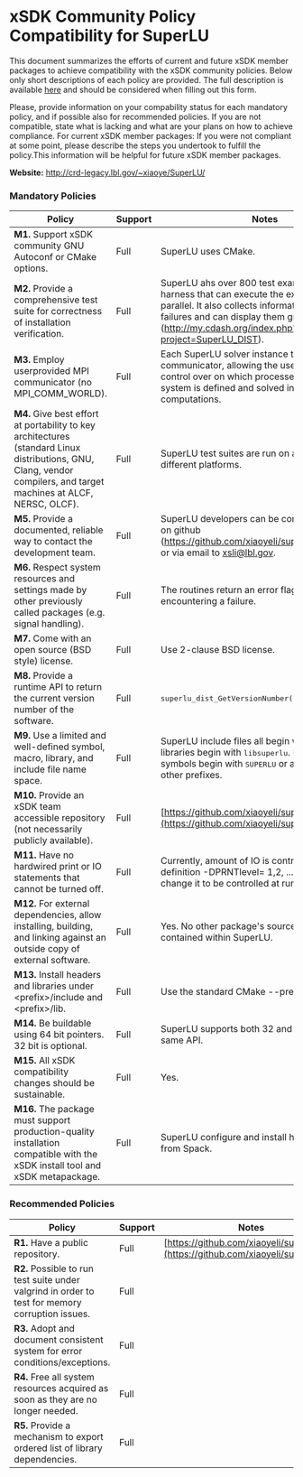 # xSDK Community Policy Compatibility for SuperLU

This document summarizes the efforts of current and future xSDK member packages to achieve compatibility with the xSDK community policies. Below only short descriptions of each policy are provided. The full description is available [here](https://docs.google.com/document/d/1DCx2Duijb0COESCuxwEEK1j0BPe2cTIJ-AjtJxt3290/edit#heading=h.2hp5zbf0n3o3)
and should be considered when filling out this form.

Please, provide information on your compability status for each mandatory policy, and if possible also for recommended policies.
If you are not compatible, state what is lacking and what are your plans on how to achieve compliance.
For current xSDK member packages: If you were not compliant at some point, please describe the steps you undertook to fulfill the policy.This information will be helpful for future xSDK member packages.

**Website:**  http://crd-legacy.lbl.gov/~xiaoye/SuperLU/

### Mandatory Policies

| Policy                 |Support| Notes                   |
|------------------------|-------|-------------------------|
|**M1.** Support xSDK community GNU Autoconf or CMake options. |Full| SuperLU uses CMake. |
|**M2.** Provide a comprehensive test suite for correctness of installation verification. |Full| SuperLU ahs over 800 test examples and a test harness that can execute the examples in parallel. It also collects information on the failures and can display them graphically (http://my.cdash.org/index.php?project=SuperLU_DIST). |
|**M3.** Employ userprovided MPI communicator (no MPI_COMM_WORLD). |Full| Each SuperLU solver instance takes a MPI communicator, allowing the user complete control over on which processes the linear system is defined and solved in the parallel computations. |
|**M4.** Give best effort at portability to key architectures (standard Linux distributions, GNU, Clang, vendor compilers, and target machines at ALCF, NERSC, OLCF). |Full| SuperLU test suites are run on a number of different platforms.|
|**M5.** Provide a documented, reliable way to contact the development team. |Full| SuperLU developers can be contacted via issues on github (https://github.com/xiaoyeli/superlu_dist/issues/) or via email to xsli@lbl.gov.|
|**M6.** Respect system resources and settings made by other previously called packages (e.g. signal handling). |Full| The routines return an error flag when encountering a failure.|
|**M7.** Come with an open source (BSD style) license. |Full| Use 2-clause BSD license. |
|**M8.** Provide a runtime API to return the current version number of the software. |Full| <tt>superlu_dist_GetVersionNumber()</tt> |
|**M9.** Use a limited and well-defined symbol, macro, library, and include file name space. |Full| SuperLU include files all begin with <tt>superlu_</tt>. The libraries begin with <tt>libsuperlu</tt>. Macros and symbols begin with <tt>SUPERLU</tt> or a small set of other prefixes. |
|**M10.** Provide an xSDK team accessible repository (not necessarily publicly available). |Full| [https://github.com/xiaoyeli/superlu_dist](https://github.com/xiaoyeli/superlu_dist) |
|**M11.** Have no hardwired print or IO statements that cannot be turned off. |Full|Currently, amount of IO is controlled by CPP definition -DPRNTlevel= 1,2, ....  In the future, will change it to be controlled at runtime. |
|**M12.** For external dependencies, allow installing, building, and linking against an outside copy of external software. |Full| Yes. No other package's source code is contained within SuperLU.|
|**M13.** Install headers and libraries under \<prefix\>/include and \<prefix\>/lib. |Full| Use the standard CMake --prefix path. |
|**M14.** Be buildable using 64 bit pointers. 32 bit is optional. |Full| SuperLU supports both 32 and 64 bit under same API. |
|**M15.** All xSDK compatibility changes should be sustainable. |Full| Yes.  |
|**M16.** The package must support production-quality installation compatible with the xSDK install tool and xSDK metapackage. |Full| SuperLU configure and install has full support from Spack. |

### Recommended Policies

| Policy                 |Support| Notes                   |
|------------------------|-------|-------------------------|
|**R1.** Have a public repository. |Full| [https://github.com/xiaoyeli/superlu_dist](https://github.com/xiaoyeli/superlu_dist) |
|**R2.** Possible to run test suite under valgrind in order to test for memory corruption issues. |Full|  |
|**R3.** Adopt and document consistent system for error conditions/exceptions. |Full|  |
|**R4.** Free all system resources acquired as soon as they are no longer needed. |Full|  |
|**R5.** Provide a mechanism to export ordered list of library dependencies. |Full| |

